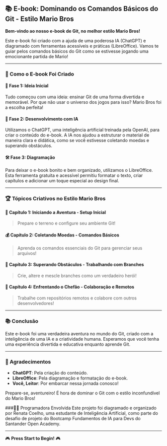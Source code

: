## 📚 E-book: Dominando os Comandos Básicos do Git - Estilo Mario Bros 

**Bem-vindo ao nosso e-book de Git, no melhor estilo Mario Bros!**

Este e-book foi criado com a ajuda de uma poderosa IA (ChatGPT) e diagramado com ferramentas acessíveis e práticas (LibreOffice). Vamos te guiar pelos comandos básicos do Git como se estivesse jogando uma emocionante partida de Mario!

---

### 🌟 Como o E-book Foi Criado

#### 🍄 Fase 1: Ideia Inicial

Tudo começou com uma ideia: ensinar Git de uma forma divertida e memorável. Por que não usar o universo dos jogos para isso? Mario Bros foi a escolha perfeita!

#### 🚀 Fase 2: Desenvolvimento com IA

Utilizamos o ChatGPT, uma inteligência artificial treinada pela OpenAI, para criar o conteúdo do e-book. A IA nos ajudou a estruturar o material de maneira clara e didática, como se você estivesse coletando moedas e superando obstáculos.

#### 🛠️ Fase 3: Diagramação

Para deixar o e-book bonito e bem organizado, utilizamos o LibreOffice. Esta ferramenta gratuita e acessível permitiu formatar o texto, criar capítulos e adicionar um toque especial ao design final.

---

### 🏆 Tópicos Criativos no Estilo Mario Bros

#### 📖 Capítulo 1: Iniciando a Aventura - Setup Inicial
> Prepare o terreno e configure seu ambiente Git!

#### 💰 Capítulo 2: Coletando Moedas - Comandos Básicos
> Aprenda os comandos essenciais do Git para gerenciar seus arquivos!

#### 🌈 Capítulo 3: Superando Obstáculos - Trabalhando com Branches
> Crie, altere e mescle branches como um verdadeiro herói!

#### 🏰 Capítulo 4: Enfrentando o Chefão - Colaboração e Remotos
> Trabalhe com repositórios remotos e colabore com outros desenvolvedores!

---

### 📚 Conclusão

Este e-book foi uma verdadeira aventura no mundo do Git, criado com a inteligência de uma IA e a criatividade humana. Esperamos que você tenha uma experiência divertida e educativa enquanto aprende Git.

---

### 🙏 Agradecimentos

- **ChatGPT**: Pela criação do conteúdo.
- **LibreOffice**: Pela diagramação e formatação do e-book.
- **Você, Leitor**: Por embarcar nessa jornada conosco!

Prepare-se, aventureiro! É hora de dominar o Git com o estilo inconfundível do Mario Bros!


###👩‍💻 Programadora Envolvida
Este projeto foi diagramado e organizado por Renata Coelho, uma estudante de Inteligência Artificial, como parte do desafio de projeto do Bootcamp Fundamentos de IA para Devs do Santander Open Academy.

---



🎮 **Press Start to Begin!** 🎮 
